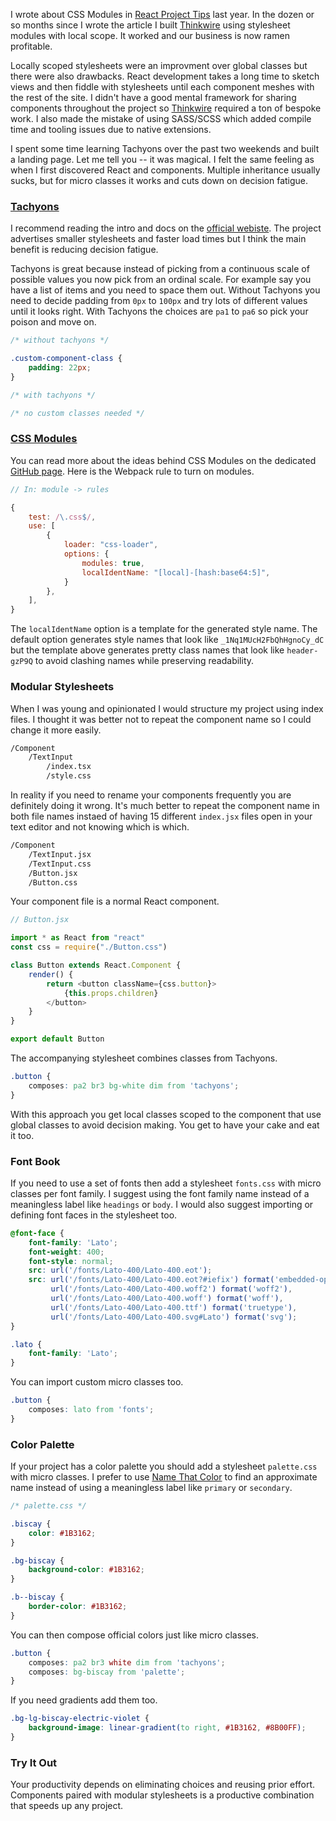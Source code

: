 I wrote about CSS Modules in [React Project Tips](https://www.ajostrow.me/articles/react-project-tips) last year. In the dozen or so months since I wrote the article I built [Thinkwire](https://www.thinkwire.com/) using stylesheet modules with local scope. It worked and our business is now ramen profitable. 

Locally scoped stylesheets were an improvment over global classes but there were also drawbacks. React development takes a long time to sketch views and then fiddle with stylesheets until each component meshes with the rest of the site. I didn't have a good mental framework for sharing components throughout the project so [Thinkwire](https://www.thinkwire.com/) required a ton of bespoke work. I also made the mistake of using SASS/SCSS which added compile time and tooling issues due to native extensions. 

I spent some time learning Tachyons over the past two weekends and built a landing page. Let me tell you -- it was magical. I felt the same feeling as when I first discovered React and components. Multiple inheritance usually sucks, but for micro classes it works and cuts down on decision fatigue. 

### [Tachyons](http://tachyons.io/)

I recommend reading the intro and docs on the [official webiste](http://tachyons.io/). The project advertises smaller stylesheets and faster load times but I think the main benefit is reducing decision fatigue. 

Tachyons is great because instead of picking from a continuous scale of possible values you now pick from an ordinal scale. For example say you have a list of items and you need to space them out. Without Tachyons you need to decide padding from `0px` to `100px` and try lots of different values until it looks right. With Tachyons the choices are `pa1` to `pa6` so pick your poison and move on. 

```css
/* without tachyons */

.custom-component-class {
    padding: 22px;
}

/* with tachyons */

/* no custom classes needed */
```

### [CSS Modules](https://github.com/css-modules/css-modules)

You can read more about the ideas behind CSS Modules on the dedicated [GitHub page](https://github.com/css-modules/css-modules). Here is the Webpack rule to turn on modules.

```js
// In: module -> rules

{
    test: /\.css$/,
    use: [
        {
            loader: "css-loader",
            options: {
                modules: true,
                localIdentName: "[local]-[hash:base64:5]",
            }
        },
    ],
}
```

The `localIdentName` option is a template for the generated style name. The default option generates style names that look like `_1Nq1MUcH2FbQhHgnoCy_dC` but the template above generates pretty class names that look like `header-gzP9Q` to avoid clashing names while preserving readability.

### Modular Stylesheets

When I was young and opinionated I would structure my project using index files. I thought it was better not to repeat the component name so I could change it more easily. 

```txt
/Component
    /TextInput
        /index.tsx
        /style.css
```

In reality if you need to rename your components frequently you are definitely doing it wrong. It's much better to repeat the component name in both file names instaed of having 15 different `index.jsx` files open in your text editor and not knowing which is which. 

```txt
/Component
    /TextInput.jsx
    /TextInput.css
    /Button.jsx
    /Button.css
```

Your component file is a normal React component.

```js
// Button.jsx

import * as React from "react"
const css = require("./Button.css")

class Button extends React.Component {
    render() {
        return <button className={css.button}>
            {this.props.children}
        </button>
    }
}

export default Button
```

The accompanying stylesheet combines classes from Tachyons. 

```css
.button {
    composes: pa2 br3 bg-white dim from 'tachyons';
}
```

With this approach you get local classes scoped to the component that use global classes to avoid decision making. You get to have your cake and eat it too. 

### Font Book

If you need to use a set of fonts then add a stylesheet `fonts.css` with micro classes per font family. I suggest using the font family name instead of a meaningless label like `headings` or `body`. I would also suggest importing or defining font faces in the stylesheet too.

```css
@font-face {
    font-family: 'Lato';
    font-weight: 400;
    font-style: normal;
    src: url('/fonts/Lato-400/Lato-400.eot');
    src: url('/fonts/Lato-400/Lato-400.eot?#iefix') format('embedded-opentype'),
         url('/fonts/Lato-400/Lato-400.woff2') format('woff2'),
         url('/fonts/Lato-400/Lato-400.woff') format('woff'),
         url('/fonts/Lato-400/Lato-400.ttf') format('truetype'),
         url('/fonts/Lato-400/Lato-400.svg#Lato') format('svg');
}

.lato {
    font-family: 'Lato';
}
```

You can import custom micro classes too.  

```css
.button {
    composes: lato from 'fonts';
}
```

### Color Palette

If your project has a color palette you should add a stylesheet `palette.css` with micro classes. I prefer to use [Name That Color](http://chir.ag/projects/name-that-color/#6195ED) to find an approximate name instead of using a meaningless label like `primary` or `secondary`.

```css
/* palette.css */

.biscay {
    color: #1B3162;
}

.bg-biscay {
    background-color: #1B3162;
}

.b--biscay {
    border-color: #1B3162;
}
```

You can then compose official colors just like micro classes.

```css
.button {
    composes: pa2 br3 white dim from 'tachyons';
    composes: bg-biscay from 'palette';
}
```

If you need gradients add them too.

```css
.bg-lg-biscay-electric-violet {
    background-image: linear-gradient(to right, #1B3162, #8B00FF);
}
```

### Try It Out

Your productivity depends on eliminating choices and reusing prior effort. Components paired with modular stylesheets is a productive combination that speeds up any project. 
